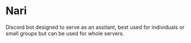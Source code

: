 # Nari
Discord bot designed to serve as an assitant, best used for individuals or small groups but can be used for whole servers.
